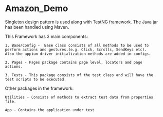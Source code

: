# Amazon_Demo

Singleton design pattern is used along with TestNG framework.
The Java jar has been handled using Maven.

This Framework has 3 main components:

```
1. Base/Config -  Base class consists of all methods to be used to perform actions and gestures.(e.g. Click, Scrolls, SendKeys etc).
Also the appium driver initialization methods are added in configs.

2. Pages - Pages package contains page level, locators and page actions.

3. Tests - This package consists of the test class and will have the test scripts to be executed.
```

Other packages in the framework:
```
Utilities - Consists of methods to extract test data from properties file.

App - Contains the application under test
```
